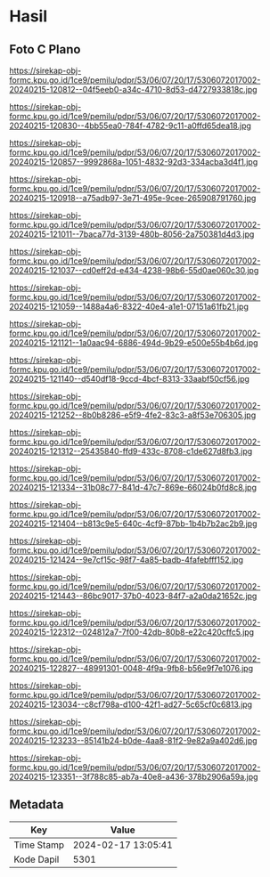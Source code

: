 # Hasil

## Foto C Plano

https://sirekap-obj-formc.kpu.go.id/1ce9/pemilu/pdpr/53/06/07/20/17/5306072017002-20240215-120812--04f5eeb0-a34c-4710-8d53-d4727933818c.jpg

https://sirekap-obj-formc.kpu.go.id/1ce9/pemilu/pdpr/53/06/07/20/17/5306072017002-20240215-120830--4bb55ea0-784f-4782-9c11-a0ffd65dea18.jpg

https://sirekap-obj-formc.kpu.go.id/1ce9/pemilu/pdpr/53/06/07/20/17/5306072017002-20240215-120857--9992868a-1051-4832-92d3-334acba3d4f1.jpg

https://sirekap-obj-formc.kpu.go.id/1ce9/pemilu/pdpr/53/06/07/20/17/5306072017002-20240215-120918--a75adb97-3e71-495e-9cee-265908791760.jpg

https://sirekap-obj-formc.kpu.go.id/1ce9/pemilu/pdpr/53/06/07/20/17/5306072017002-20240215-121011--7baca77d-3139-480b-8056-2a750381d4d3.jpg

https://sirekap-obj-formc.kpu.go.id/1ce9/pemilu/pdpr/53/06/07/20/17/5306072017002-20240215-121037--cd0eff2d-e434-4238-98b6-55d0ae060c30.jpg

https://sirekap-obj-formc.kpu.go.id/1ce9/pemilu/pdpr/53/06/07/20/17/5306072017002-20240215-121059--1488a4a6-8322-40e4-a1e1-07151a61fb21.jpg

https://sirekap-obj-formc.kpu.go.id/1ce9/pemilu/pdpr/53/06/07/20/17/5306072017002-20240215-121121--1a0aac94-6886-494d-9b29-e500e55b4b6d.jpg

https://sirekap-obj-formc.kpu.go.id/1ce9/pemilu/pdpr/53/06/07/20/17/5306072017002-20240215-121140--d540df18-9ccd-4bcf-8313-33aabf50cf56.jpg

https://sirekap-obj-formc.kpu.go.id/1ce9/pemilu/pdpr/53/06/07/20/17/5306072017002-20240215-121252--8b0b8286-e5f9-4fe2-83c3-a8f53e706305.jpg

https://sirekap-obj-formc.kpu.go.id/1ce9/pemilu/pdpr/53/06/07/20/17/5306072017002-20240215-121312--25435840-ffd9-433c-8708-c1de627d8fb3.jpg

https://sirekap-obj-formc.kpu.go.id/1ce9/pemilu/pdpr/53/06/07/20/17/5306072017002-20240215-121334--31b08c77-841d-47c7-869e-66024b0fd8c8.jpg

https://sirekap-obj-formc.kpu.go.id/1ce9/pemilu/pdpr/53/06/07/20/17/5306072017002-20240215-121404--b813c9e5-640c-4cf9-87bb-1b4b7b2ac2b9.jpg

https://sirekap-obj-formc.kpu.go.id/1ce9/pemilu/pdpr/53/06/07/20/17/5306072017002-20240215-121424--9e7cf15c-98f7-4a85-badb-4fafebfff152.jpg

https://sirekap-obj-formc.kpu.go.id/1ce9/pemilu/pdpr/53/06/07/20/17/5306072017002-20240215-121443--86bc9017-37b0-4023-84f7-a2a0da21652c.jpg

https://sirekap-obj-formc.kpu.go.id/1ce9/pemilu/pdpr/53/06/07/20/17/5306072017002-20240215-122312--024812a7-7f00-42db-80b8-e22c420cffc5.jpg

https://sirekap-obj-formc.kpu.go.id/1ce9/pemilu/pdpr/53/06/07/20/17/5306072017002-20240215-122827--48991301-0048-4f9a-9fb8-b56e9f7e1076.jpg

https://sirekap-obj-formc.kpu.go.id/1ce9/pemilu/pdpr/53/06/07/20/17/5306072017002-20240215-123034--c8cf798a-d100-42f1-ad27-5c65cf0c6813.jpg

https://sirekap-obj-formc.kpu.go.id/1ce9/pemilu/pdpr/53/06/07/20/17/5306072017002-20240215-123233--85141b24-b0de-4aa8-81f2-9e82a9a402d6.jpg

https://sirekap-obj-formc.kpu.go.id/1ce9/pemilu/pdpr/53/06/07/20/17/5306072017002-20240215-123351--3f788c85-ab7a-40e8-a436-378b2906a59a.jpg


## Metadata

| Key        | Value               |
| ---------- | ------------------- |
| Time Stamp | 2024-02-17 13:05:41 |
| Kode Dapil | 5301                |



